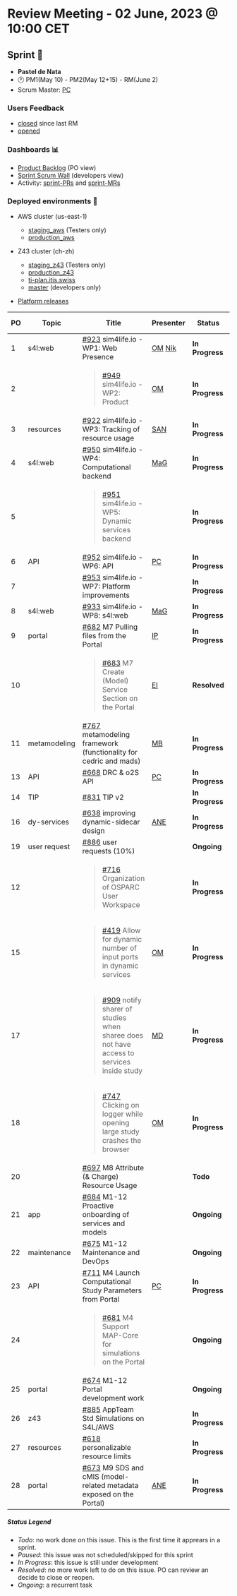 # Review Meeting - 02 June, 2023 @ 10:00 CET

## Sprint 🏃
- **Pastel de Nata**
- 🕐 PM1(May 10) - PM2(May 12+15) - RM(June 2)
- Scrum Master: [PC]

### Users Feedback

- [closed](https://github.com/issues?q=is%3Aissue+user%3AITISFoundation+archived%3Afalse+is%3Aclosed+label%3AFeedback+closed%3A%3E2023-05-01+) since last RM
- [opened](https://github.com/ITISFoundation/osparc-issues/issues?q=is%3Aissue+is%3Aopen+sort%3Areactions)

### Dashboards 📊

- [Product Backlog](https://github.com/orgs/ITISFoundation/projects/3) (PO view)
- [Sprint Scrum Wall](https://github.com/orgs/ITISFoundation/projects/9) (developers view)
- Activity: [sprint-PRs](https://github.com/pulls?q=is%3Apr+user%3AITISFoundation+archived%3Afalse+milestone%3A%22Jelly+Beans%22) and [sprint-MRs](https://git.speag.com/groups/oSparc/-/merge_requests)

### Deployed environments 🚀

- AWS cluster (us-east-1)
  - [staging_aws](https://staging.osparc.io) (Testers only)
  - [production_aws](https://osparc.io)
- Z43 cluster (ch-zh)
  - [staging_z43](http://osparc-staging.speag.com) (Testers only)
  - [production_z43](http://osparc.speag.com)
  - [ti-plan.itis.swiss](http://ti-plan.itis.swiss)
  - [master](https://osparc-master.speag.com) (developers only)

- [Platform releases](https://github.com/ITISFoundation/osparc-simcore/releases)


|PO|Topic|Title|Presenter|Status|Duration|Start-Time|
|--|--|--|--|--|--|--|
|1|s4l:web|[#923] sim4life.io - WP1:  Web Presence| [OM] [Nik]  |**In Progress**|||
|2||<blockquote>[#949] sim4life.io - WP2: Product</blockquote>| [OM] |**In Progress**| 3' ||
|3|resources|[#922] sim4life.io - WP3: Tracking of resource usage| [SAN] |**In Progress**|||
|4|s4l:web|[#950] sim4life.io - WP4: Computational backend| [MaG] |**In Progress**|||
|5||<blockquote>[#951] sim4life.io - WP5: Dynamic services backend</blockquote>||**In Progress**|||
|6|API|[#952] sim4life.io - WP6: API| [PC] |**In Progress**| 3' ||
|7||[#953] sim4life.io -  WP7: Platform improvements| |**In Progress**|||
|8|s4l:web|[#933] sim4life.io - WP8: s4l:web| [MaG] |**In Progress**|||
|9|portal|[#682] M7 Pulling files from the Portal| [IP] |**In Progress**| ||
|10||<blockquote>[#683] M7 Create (Model) Service Section on the Portal</blockquote>| [EI] |**Resolved**| ||
|11|metamodeling|[#767] metamodeling framework (functionality for cedric and mads)| [MB] |**In Progress**|  ||
|13|API|[#668] DRC & o2S API| [PC] |**In Progress**| 1' ||
|14|TIP|[#831] TIP v2| |**In Progress**|||
|16|dy-services|[#638] improving dynamic-sidecar design| [ANE] |**In Progress**|||
|19|user request|[#886] user requests (10%)| |**Ongoing**|||
|12||<blockquote>[#716] Organization of OSPARC User Workspace</blockquote>| |**In Progress**|||
|15||<blockquote>[#419] Allow for dynamic number of input ports in dynamic services</blockquote>| [OM] |**In Progress**|||  
|17||<blockquote>[#909] notify sharer of studies when sharee does not have access to services inside study</blockquote>| [MD] |**In Progress**|||
|18||<blockquote>[#747] Clicking on logger while opening large study crashes the browser</blockquote>| [OM] |**In Progress**|||
|20||[#697] M8 Attribute (& Charge) Resource Usage||**Todo**|||
|21|app|[#684] M1-12 Proactive onboarding of services and models||**Ongoing**|||
|22|maintenance|[#675] M1-12 Maintenance and DevOps||**Ongoing**|||
|23|API|[#711] M4 Launch Computational Study Parameters from Portal| [PC] |**In Progress**| 2' ||
|24||<blockquote>[#681] M4 Support MAP-Core for simulations on the Portal</blockquote>| |**Ongoing**|||
|25|portal|[#674] M1-12 Portal development work ||**Ongoing**|||
|26|z43|[#885] AppTeam Std Simulations on S4L/AWS||**In Progress**|||
|27|resources|[#618] personalizable resource limits||**In Progress**|||
|28|portal|[#673] M9 SDS and cMIS (model-related metadata exposed on the Portal)| [ANE] |**In Progress**|||



##### Status Legend

- _Todo_: no work done on this issue. This is the first time it apprears in a sprint.
- _Paused_: this issue was not scheduled/skipped for this sprint
- _In Progress_: this issue is still under development
- _Resolved_: no more work left to do on this issue. PO can review an decide to close or reopen.
- _Ongoing_: a recurrent task

[online]: http://status.osparc.io/
[operational]: https://git.speag.com/oSparc/e2e-testing/-/pipelines
[performant]: https://git.speag.com/oSparc/e2e-portal-testing/-/pipelines


[#923]: https://github.com/ITISFoundation/osparc-issues/issues/923
[#949]: https://github.com/ITISFoundation/osparc-issues/issues/949
[#922]: https://github.com/ITISFoundation/osparc-issues/issues/922
[#950]: https://github.com/ITISFoundation/osparc-issues/issues/950
[#951]: https://github.com/ITISFoundation/osparc-issues/issues/951
[#952]: https://github.com/ITISFoundation/osparc-issues/issues/952
[#953]: https://github.com/ITISFoundation/osparc-issues/issues/953
[#933]: https://github.com/ITISFoundation/osparc-issues/issues/933
[#682]: https://github.com/ITISFoundation/osparc-issues/issues/682
[#683]: https://github.com/ITISFoundation/osparc-issues/issues/683
[#767]: https://github.com/ITISFoundation/osparc-issues/issues/767
[#716]: https://github.com/ITISFoundation/osparc-issues/issues/716
[#668]: https://github.com/ITISFoundation/osparc-issues/issues/668
[#831]: https://github.com/ITISFoundation/osparc-issues/issues/831
[#419]: https://github.com/ITISFoundation/osparc-issues/issues/419
[#638]: https://github.com/ITISFoundation/osparc-issues/issues/638
[#909]: https://github.com/ITISFoundation/osparc-issues/issues/909
[#747]: https://github.com/ITISFoundation/osparc-issues/issues/747
[#886]: https://github.com/ITISFoundation/osparc-issues/issues/886
[#697]: https://github.com/ITISFoundation/osparc-issues/issues/697
[#684]: https://github.com/ITISFoundation/osparc-issues/issues/684
[#675]: https://github.com/ITISFoundation/osparc-issues/issues/675
[#711]: https://github.com/ITISFoundation/osparc-issues/issues/711
[#681]: https://github.com/ITISFoundation/osparc-issues/issues/681
[#674]: https://github.com/ITISFoundation/osparc-issues/issues/674
[#885]: https://github.com/ITISFoundation/osparc-issues/issues/885
[#618]: https://github.com/ITISFoundation/osparc-issues/issues/618
[#673]: https://github.com/ITISFoundation/osparc-issues/issues/673

[MD]:https://github.com/matusdrobuliak66
[ALL]:https://github.com/Surfict
[ANE]:https://github.com/GitHK
[BL]:https://github.com/dyollb
[CR]:https://github.com/colinRawlings
[DK]:https://github.com/mrnicegyu11
[EI]:https://github.com/elisabettai
[IP]:https://github.com/ignapas
[MaG]:https://github.com/mguidon
[OM]:https://github.com/odeimaiz
[PC]:https://github.com/pcrespov
[SAN]:https://github.com/sanderegg
[EO]:https://github.com/eofli
[MB]:https://github.com/BouldiMelina
[CF]:https://github.com/cosfor1
[HBS]:https://github.com/habz-bs
[MB]:https://github.com/bisgaard-itis
[Nik]:https://github.com/drniiken

